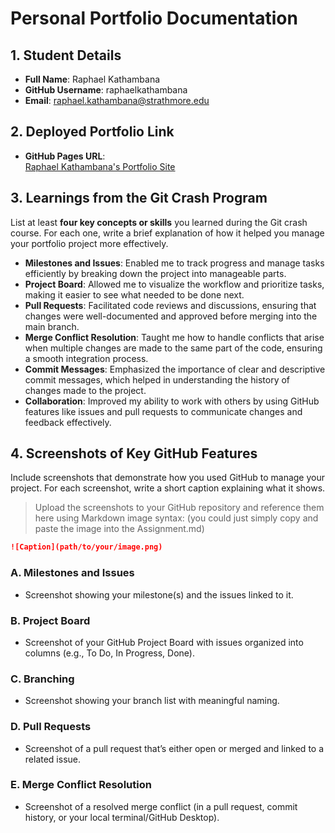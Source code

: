 # Personal Portfolio Documentation

## 1. Student Details

- **Full Name**: Raphael Kathambana
- **GitHub Username**: raphaelkathambana
- **Email**: <raphael.kathambana@strathmore.edu>

## 2. Deployed Portfolio Link

- **GitHub Pages URL**:  
[Raphael Kathambana's Portfolio Site](https://is-project-4th-year.github.io/build-your-portfolio-github-workflow-essentials-raphaelkathambana/)

## 3. Learnings from the Git Crash Program

List at least **four key concepts or skills** you learned during the Git crash course. For each one, write a brief explanation of how it helped you manage your portfolio project more effectively.

- **Milestones and Issues**: Enabled me to track progress and manage tasks efficiently by breaking down the project into manageable parts.
- **Project Board**: Allowed me to visualize the workflow and prioritize tasks, making it easier to see what needed to be done next.
- **Pull Requests**: Facilitated code reviews and discussions, ensuring that changes were well-documented and approved before merging into the main branch.
- **Merge Conflict Resolution**: Taught me how to handle conflicts that arise when multiple changes are made to the same part of the code, ensuring a smooth integration process.
- **Commit Messages**: Emphasized the importance of clear and descriptive commit messages, which helped in understanding the history of changes made to the project.
- **Collaboration**: Improved my ability to work with others by using GitHub features like issues and pull requests to communicate changes and feedback effectively.

## 4. Screenshots of Key GitHub Features

Include screenshots that demonstrate how you used GitHub to manage your project. For each screenshot, write a short caption explaining what it shows.

> Upload the screenshots to your GitHub repository and reference them here using Markdown image syntax:
> (you could just simply copy and paste the image into the Assignment.md)

```markdown
![Caption](path/to/your/image.png)
```

### A. Milestones and Issues

- Screenshot showing your milestone(s) and the issues linked to it.

### B. Project Board

- Screenshot of your GitHub Project Board with issues organized into columns (e.g., To Do, In Progress, Done).

### C. Branching

- Screenshot showing your branch list with meaningful naming.

### D. Pull Requests

- Screenshot of a pull request that’s either open or merged and linked to a related issue.

### E. Merge Conflict Resolution

- Screenshot of a resolved merge conflict (in a pull request, commit history, or your local terminal/GitHub Desktop).
